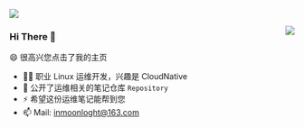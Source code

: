 ![](https://github.com/Bluevitality/Bluevitality/blob/main/header.png)


<img align="right" src="https://github-readme-stats.vercel.app/api?username=Bluevitality&show_icons=true&icon_color=CE1D2D&text_color=718096&bg_color=ffffff&hide_title=true" />

### Hi There 👋

😄 很高兴您点击了我的主页

- 👨‍💻 职业 Linux 运维开发，兴趣是 CloudNative
- 🌱 公开了运维相关的笔记仓库 `Repository`
- ⚡ 希望这份运维笔记能帮到您
- 📫 Mail: inmoonloght@163.com
